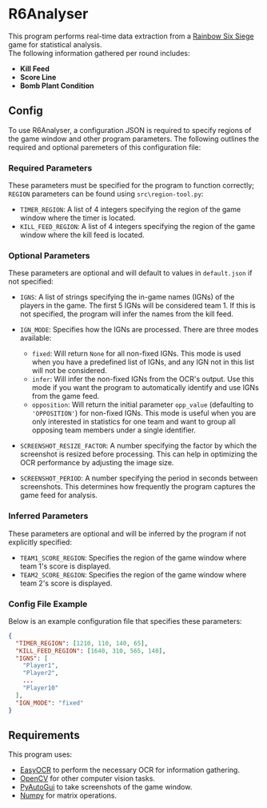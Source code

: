 # R6Analyser

This program performs real-time data extraction from a [Rainbow Six Siege](https://www.ubisoft.com/en-gb/game/rainbow-six/siege) game for statistical analysis.</br>
The following information gathered per round includes:
- **Kill Feed**
- **Score Line**
- **Bomb Plant Condition**

## Config
To use R6Analyser, a configuration JSON is required to specify regions of the game window and other program parameters. The following outlines the required and optional paremeters of this configuration file:

### Required Parameters
These parameters must be specified for the program to function correctly; `REGION` parameters can be found using `src\region-tool.py`:
- `TIMER_REGION`: A list of 4 integers specifying the region of the game window where the timer is located.
- `KILL_FEED_REGION`: A list of 4 integers specifying the region of the game window where the kill feed is located.

### Optional Parameters
These parameters are optional and will default to values in `default.json` if not specified:

- `IGNS`: A list of strings specifying the in-game names (IGNs) of the players in the game. The first 5 IGNs will be considered team 1. If this is not specified, the program will infer the names from the kill feed.

- `IGN_MODE`: Specifies how the IGNs are processed. There are three modes available:
  - `fixed`: Will return `None` for all non-fixed IGNs. This mode is used when you have a predefined list of IGNs, and any IGN not in this list will not be considered.
  - `infer`: Will infer the non-fixed IGNs from the OCR's output. Use this mode if you want the program to automatically identify and use IGNs from the game feed.
  - `opposition`: Will return the initial parameter `opp_value` (defaulting to `'OPPOSITION'`) for non-fixed IGNs. This mode is useful when you are only interested in statistics for one team and want to group all opposing team members under a single identifier.

- `SCREENSHOT_RESIZE_FACTOR`: A number specifying the factor by which the screenshot is resized before processing. This can help in optimizing the OCR performance by adjusting the image size.

- `SCREENSHOT_PERIOD`: A number specifying the period in seconds between screenshots. This determines how frequently the program captures the game feed for analysis.

### Inferred Parameters
These parameters are optional and will be inferred by the program if not explicitly specified:
- `TEAM1_SCORE_REGION`: Specifies the region of the game window where team 1's score is displayed.
- `TEAM2_SCORE_REGION`: Specifies the region of the game window where team 2's score is displayed.

### Config File Example
Below is an example configuration file that specifies these parameters:
```json
{
  "TIMER_REGION": [1210, 110, 140, 65],
  "KILL_FEED_REGION": [1640, 310, 565, 140],
  "IGNS": [
    "Player1",
    "Player2",
    ...
    "Player10"
  ],
  "IGN_MODE": "fixed"
}
```

## Requirements
This program uses:
- [EasyOCR](https://github.com/JaidedAI/EasyOCR) to perform the necessary OCR for information gathering.
- [OpenCV](https://opencv.org/) for other computer vision tasks.
- [PyAutoGui](https://pyautogui.readthedocs.io/en/latest/) to take screenshots of the game window.
- [Numpy](https://numpy.org/) for matrix operations.
